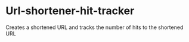 # Url-shortener-hit-tracker
Creates a shortened URL and tracks the number of hits to the shortened URL
